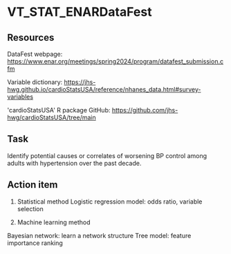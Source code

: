 # VT_STAT_ENARDataFest

## Resources

DataFest webpage: https://www.enar.org/meetings/spring2024/program/datafest_submission.cfm

Variable dictionary: https://jhs-hwg.github.io/cardioStatsUSA/reference/nhanes_data.html#survey-variables

'cardioStatsUSA' R package GitHub: https://github.com/jhs-hwg/cardioStatsUSA/tree/main


## Task

Identify potential causes or correlates of worsening BP control among adults with hypertension over the past decade.


## Action item

1. Statistical method
Logistic regression model: odds ratio, variable selection


3. Machine learning method

Bayesian network: learn a network structure
Tree model: feature importance ranking

